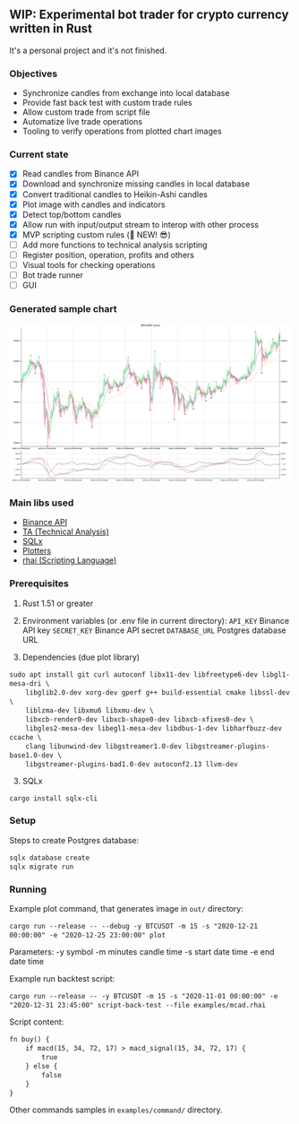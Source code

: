 ## WIP: Experimental bot trader for crypto currency written in Rust
It's a personal project and it's not finished.

### Objectives
* Synchronize candles from exchange into local database
* Provide fast back test with custom trade rules
* Allow custom trade from script file
* Automatize live trade operations
* Tooling to verify operations from plotted chart images

### Current state
- [x] Read candles from Binance API
- [x] Download and synchronize missing candles in local database
- [x] Convert traditional candles to Heikin-Ashi candles
- [x] Plot image with candles and indicators
- [x] Detect top/bottom candles
- [x] Allow run with input/output stream to interop with other process
- [x] MVP scripting custom rules (📢 NEW! 😎)
- [ ] Add more functions to technical analysis scripting
- [ ] Register position, operation, profits and others
- [ ] Visual tools for checking operations
- [ ] Bot trade runner
- [ ] GUI

### Generated sample chart
![plotted image](examples/out/stock.png)

### Main libs used
* [Binance API](https://crates.io/crates/binance)
* [TA (Technical Analysis)](https://crates.io/crates/ta)
* [SQLx](https://crates.io/crates/sqlx)
* [Plotters](https://crates.io/crates/plotters)
* [rhai (Scripting Language)](https://crates.io/crates/rhai)

### Prerequisites

1) Rust 1.51 or greater

2) Environment variables (or .env file in current directory):
`API_KEY` Binance API key
`SECRET_KEY` Binance API secret
`DATABASE_URL` Postgres database URL

3) Dependencies (due plot library)
```
sudo apt install git curl autoconf libx11-dev libfreetype6-dev libgl1-mesa-dri \
    libglib2.0-dev xorg-dev gperf g++ build-essential cmake libssl-dev \
    liblzma-dev libxmu6 libxmu-dev \
    libxcb-render0-dev libxcb-shape0-dev libxcb-xfixes0-dev \
    libgles2-mesa-dev libegl1-mesa-dev libdbus-1-dev libharfbuzz-dev ccache \
    clang libunwind-dev libgstreamer1.0-dev libgstreamer-plugins-base1.0-dev \
    libgstreamer-plugins-bad1.0-dev autoconf2.13 llvm-dev
```

3) SQLx
```
cargo install sqlx-cli
```

### Setup
Steps to create Postgres database:
```
sqlx database create
sqlx migrate run
```

### Running
Example plot command, that generates image in `out/` directory:
```
cargo run --release -- --debug -y BTCUSDT -m 15 -s "2020-12-21 00:00:00" -e "2020-12-25 23:00:00" plot
```
Parameters:
-y symbol
-m minutes candle time
-s start date time
-e end date time

Example run backtest script:
```
cargo run --release -- -y BTCUSDT -m 15 -s "2020-11-01 00:00:00" -e "2020-12-31 23:45:00" script-back-test --file examples/mcad.rhai
```
Script content:
```rhai
fn buy() {
    if macd(15, 34, 72, 17) > macd_signal(15, 34, 72, 17) {
        true
    } else {
        false
    }
}
```

Other commands samples in `examples/command/` directory.
